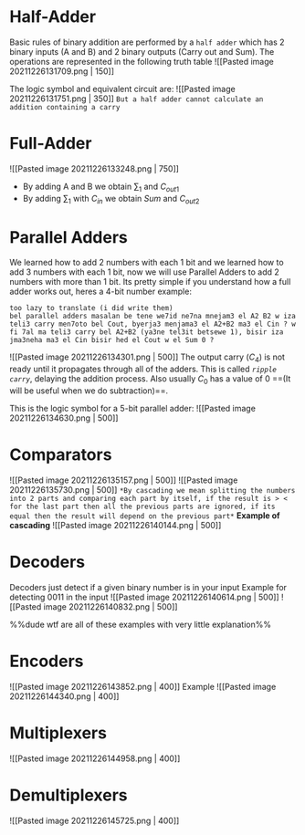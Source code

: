 # Half-Adder
Basic rules of binary addition are performed by a `half adder` which has 2 binary inputs (A and B) and 2 binary outputs (Carry out and Sum).
The operations are represented in the following truth table
![[Pasted image 20211226131709.png | 150]]

The logic symbol and equivalent circuit are:
![[Pasted image 20211226131751.png | 350]]
`But a half adder cannot calculate an addition containing a carry`

# Full-Adder
![[Pasted image 20211226133248.png | 750]]
- By adding A and B we obtain $\sum_1$ and $C_{out1}$ 
- By adding $\sum_1$ with $C_{in}$ we obtain $Sum$ and $C_{out2}$

# Parallel Adders
We learned how to add 2 numbers with each 1 bit and we learned how to add 3 numbers with each 1 bit, now we will use Parallel Adders to add 2 numbers with more than 1 bit. Its pretty simple if you understand how a full adder works out, heres a 4-bit number example:

```
too lazy to translate (i did write them)
bel parallel adders masalan be tene we7id ne7na mnejam3 el A2 B2 w iza teli3 carry men7oto bel Cout, byerja3 menjama3 el A2+B2 ma3 el Cin ? w fi 7al ma teli3 carry bel A2+B2 (ya3ne tel3it betsewe 1), bisir iza jma3neha ma3 el Cin bisir hed el Cout w el Sum 0 ?
```

![[Pasted image 20211226134301.png | 500]]
The output carry ($C_4$) is not ready until it propagates through all of the adders. This is called *`ripple carry`*, delaying the addition process.
Also usually $C_0$ has a value of 0 ==(It will be useful when we do subtraction)==.

This is the logic symbol for a 5-bit parallel adder:
![[Pasted image 20211226134630.png | 500]]

# Comparators
![[Pasted image 20211226135157.png | 500]]
![[Pasted image 20211226135730.png | 500]]
`*By cascading we mean splitting the numbers into 2 parts and comparing each part by itself, if the result is > < for the last part then all the previous parts are ignored, if its equal then the result will depend on the previous part*`
**Example of cascading**
![[Pasted image 20211226140144.png | 500]]

# Decoders
Decoders just detect if a given binary number is in your input
Example for detecting 0011 in the input
![[Pasted image 20211226140614.png | 500]]
![[Pasted image 20211226140832.png | 500]]



%%dude wtf are all of these examples with very little explanation%%

# Encoders
![[Pasted image 20211226143852.png | 400]]
Example
![[Pasted image 20211226144340.png | 400]]


# Multiplexers
![[Pasted image 20211226144958.png | 400]]

# Demultiplexers
![[Pasted image 20211226145725.png | 400]]

